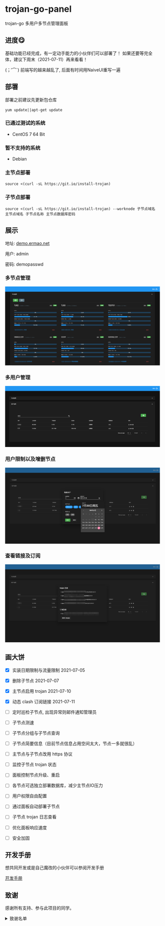 # trojan-go-panel
trojan-go 多用户多节点管理面板

## 进度😋
基础功能已经完成，有一定动手能力的小伙伴们可以部署了！
如果还要等完全体，建议下周末（2021-07-11）再来看看！

(；′⌒`) 前端写的越来越乱了, 后面有时间用NaiveUI重写一遍

## 部署

部署之前建议先更新包仓库

`yum update||apt-get update`

### 已通过测试的系统

- CentOS 7 64 Bit

### 暂不支持的系统

- Debian

### 主节点部署

`source <(curl -sL https://git.io/install-trojan)`

### 子节点部署
`source <(curl -sL https://git.io/install-trojan) --worknode 子节点域名 主节点域名 子节点名称 主节点数据库密码`

## 展示

地址: [demo.ermao.net](http://demo.ermao.net)

用户: admin

密码: demopasswd

### 多节点管理
![node](./.github/source/node.png)
### 多用户管理
![user](./.github/source/user.png)
### 用户限制以及增删节点
![edit-user](./.github/source/edit-user.png)
### 查看链接及订阅
![trojan-url](./.github/source/trojan-url.png)

## 画大饼

- [x] 实装日期限制与流量限制  2021-07-05
- [x] 删除子节点  2021-07-07
- [x] 主节点启用 trojan  2021-07-10
- [x] 动态 clash 订阅链接  2021-07-11
- [ ] 定时巡检子节点, 出现异常则邮件通知管理员
- [ ] 子节点测速
- [ ] 子节点分组与子节点查询
- [ ] 子节点简要信息（目前节点信息占用空间太大，节点一多就很乱）
- [ ] 主节点与子节点改用 https 协议
- [ ] 监控子节点 trojan 状态
- [ ] 面板控制节点升级、重启
- [ ] 各节点可选独立部署数据库，减少主节点IO压力
- [ ] 用户权限自由配置
- [ ] 通过面板自动部署子节点
- [ ] 子节点 trojan 日志查看
- [ ] 优化面板响应速度
- [ ] 安全加固


## 开发手册

想共同开发或是自己魔改的小伙伴可以参阅开发手册

[开发手册](https://github.com/ermaozi/trojan-go-panel/wiki/%E5%BC%80%E5%8F%91%E6%89%8B%E5%86%8C)

## 致谢

感谢所有支持、参与此项目的同学。

<details>
<summary>致谢名单</summary>

| 时间 | 称呼 | 说明 |
| ---- | ---- | ---- |
| 2021-07-03 | **我媳妇** | 媳妇看我天天肝到两点钟实在辛苦，赞助10元红包。在此答谢。|

</details>

